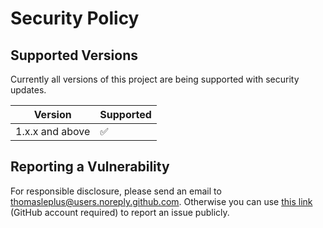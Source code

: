 # Security Policy

## Supported Versions

Currently all versions of this project are
being supported with security updates.

| Version         | Supported          |
| --------------- | ------------------ |
| 1.x.x and above | :white_check_mark: |

## Reporting a Vulnerability

For responsible disclosure, please send an email to thomasleplus@users.noreply.github.com. Otherwise you can use [this link](https://github.com/leplusorg/openid-connect-provider-debugger/issues/new?assignees=thomasleplus&labels=security&template=security_vulnerability.md&title=%5BVULN%5D) (GitHub account required) to report an issue publicly.
